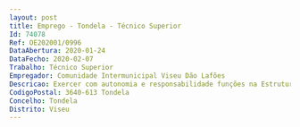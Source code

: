 ```yaml
--- 
layout: post
title: Emprego - Tondela - Técnico Superior
Id: 74078
Ref: OE202001/0996
DataAbertura: 2020-01-24
DataFecho: 2020-02-07
Trabalho: Técnico Superior
Empregador: Comunidade Intermunicipal Viseu Dão Lafões
Descricao: Exercer com autonomia e responsabilidade funções na Estrutura de Apoio Técnico da Unidade de Controlo e Gestão da Contratualização, que compreende nomeadamente as seguintes tarefas Organizar os processos relativos a cada projeto de acordo com as normas usuais estabelecidas, com as adaptações e especificidades próprias das tipologias objeto da contratualização  formular pareceres técnicos sobre a viabilidade dos projetos, que permitam à Unidade Diretiva fundamentar as suas decisões  instruir e apreciar as candidaturas de projetos, verificando, designadamente o seu enquadramento nas regras definidas no Regulamento Específico das tipologias de contratualização  efetuar o acompanhamento físico e financeiro das candidaturas aprovadas  preparar os pedidos de pagamento da contribuição comunitária  realizar verificações físicas e documentais no local dos processos e, consequente elaboração de relatórios de execução  manter atualizado o sistema de Informação  e contribuir para a elaboração dos documentos e relatórios solicitados pelos órgãos de gestão no âmbito do “Portugal 2020”.
CodigoPostal: 3640-613 Tondela
Concelho: Tondela
Distrito: Viseu
--- 
```

